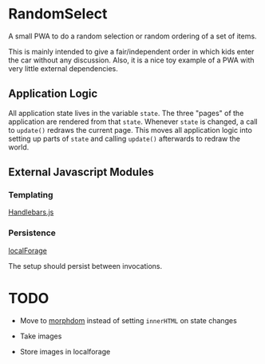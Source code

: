 # RandomSelect

A small PWA to do a random selection or random ordering of a set of items.

This is mainly intended to give a fair/independent order in which kids enter
the car without any discussion. Also, it is a nice toy example of a PWA
with very little external dependencies.

## Application Logic

All application state lives in the variable `state`. The three "pages" of the
application are rendered from that `state`. Whenever `state` is changed, a call
to `update()` redraws the current page. This moves all application logic
into setting up parts of `state` and calling `update()` afterwards to redraw
the world.

## External Javascript Modules

### Templating

[Handlebars.js](https://handlebarsjs.com/reference.html)

### Persistence

[localForage](https://localforage.github.io/localForage/)

The setup should persist between invocations.

# TODO

* Move to [morphdom](https://github.com/patrick-steele-idem/morphdom)
  instead of setting `innerHTML` on state changes

* Take images

* Store images in localforage
